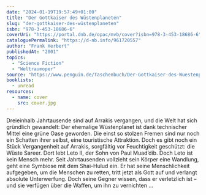 ```yaml
---
date: "2024-01-19T19:57:49+01:00"
title: "Der Gottkaiser des Wüstenplaneten"
slug: "der-gottkaiser-des-wüstenplaneten"
isbn: "978-3-453-18686-6"
coverUri: "https://portal.dnb.de/opac/mvb/cover?isbn=978-3-453-18686-6"
cataloguePermalink: "https://d-nb.info/961720557"
author: "Frank Herbert"
publishedAt: "2001"
topics:
  - "Science Fiction"
  - "Weltraumoper"
source: "https://www.penguin.de/Taschenbuch/Der-Gottkaiser-des-Wuestenplaneten/Frank-Herbert/Heyne/e165026.rhd"
booklists:
  - unread
resources:
  - name: cover
    src: cover.jpg
---
```


Dreieinhalb Jahrtausende sind auf Arrakis vergangen, und die Welt hat sich 
gründlich gewandelt: Der ehemalige Wüstenplanet ist dank technischer Mittel 
eine grüne Oase geworden. Die einst so stolzen Fremen sind nur noch ein 
Schatten ihrer selbst, eine touristische Attraktion. Doch es gibt noch ein 
Stück Vergangenheit auf Arrakis, sorgfältig vor Feuchtigkeit geschützt: die 
Wüste Sareer. Dort lebt Leto II, der Sohn von Paul Muad’dib. Doch Leto ist kein 
Mensch mehr. Seit Jahrtausenden vollzieht sein Körper eine Wandlung, geht eine 
Symbiose mit dem Shai-Hulud ein. Er hat seine Menschlichkeit aufgegeben, um die 
Menschen zu retten, tritt jetzt als Gott auf und verlangt absolute 
Unterwerfung. Doch seine Gegner wissen, dass er verletzlich ist – und sie 
verfügen über die Waffen, um ihn zu vernichten …